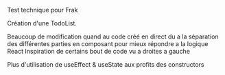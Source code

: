 Test technique pour Frak

Création d'une TodoList.

Beaucoup de modification quand au code créé en direct du a la séparation des différentes parties en composant pour mieux répondre a la logique React
Inspiration de certains bout de code vu a droites a gauche

Plus d'utilisation de useEffect & useState aux profits des constructors
